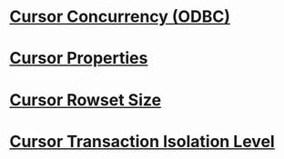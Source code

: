 # [Cursor Concurrency (ODBC)](cursor-concurrency-odbc.md)
# [Cursor Properties](cursor-properties.md)
# [Cursor Rowset Size](cursor-rowset-size.md)
# [Cursor Transaction Isolation Level](cursor-transaction-isolation-level.md)
